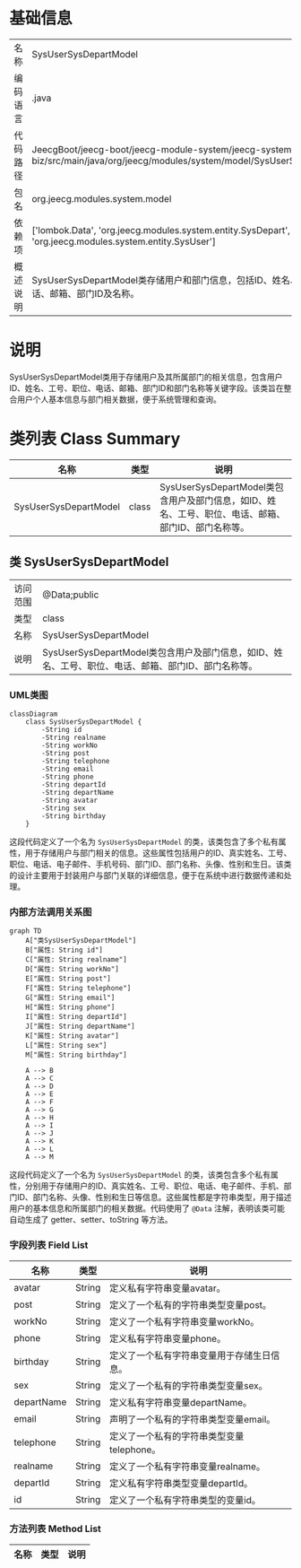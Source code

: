 # 基础信息

|      |      |
|------|------|
| 名称 | SysUserSysDepartModel |
| 编码语言 | .java |
| 代码路径 | JeecgBoot/jeecg-boot/jeecg-module-system/jeecg-system-biz/src/main/java/org/jeecg/modules/system/model/SysUserSysDepartModel.java |
| 包名 | org.jeecg.modules.system.model |
| 依赖项 | ['lombok.Data', 'org.jeecg.modules.system.entity.SysDepart', 'org.jeecg.modules.system.entity.SysUser'] |
| 概述说明 | SysUserSysDepartModel类存储用户和部门信息，包括ID、姓名、工号、职位、电话、邮箱、部门ID及名称。 |

# 说明

SysUserSysDepartModel类用于存储用户及其所属部门的相关信息，包含用户ID、姓名、工号、职位、电话、邮箱、部门ID和部门名称等关键字段。该类旨在整合用户个人基本信息与部门相关数据，便于系统管理和查询。

# 类列表 Class Summary

| 名称   | 类型  | 说明 |
|-------|------|-------------|
| SysUserSysDepartModel | class | SysUserSysDepartModel类包含用户及部门信息，如ID、姓名、工号、职位、电话、邮箱、部门ID、部门名称等。 |



## 类 SysUserSysDepartModel

|      |      |
|------|------|
| 访问范围 | @Data;public |
| 类型 | class |
| 名称 | SysUserSysDepartModel |
| 说明 | SysUserSysDepartModel类包含用户及部门信息，如ID、姓名、工号、职位、电话、邮箱、部门ID、部门名称等。 |


### UML类图

```mermaid
classDiagram
    class SysUserSysDepartModel {
        -String id
        -String realname
        -String workNo
        -String post
        -String telephone
        -String email
        -String phone
        -String departId
        -String departName
        -String avatar
        -String sex
        -String birthday
    }
```

这段代码定义了一个名为 `SysUserSysDepartModel` 的类，该类包含了多个私有属性，用于存储用户与部门相关的信息。这些属性包括用户的ID、真实姓名、工号、职位、电话、电子邮件、手机号码、部门ID、部门名称、头像、性别和生日。该类的设计主要用于封装用户与部门关联的详细信息，便于在系统中进行数据传递和处理。


### 内部方法调用关系图

```mermaid
graph TD
    A["类SysUserSysDepartModel"]
    B["属性: String id"]
    C["属性: String realname"]
    D["属性: String workNo"]
    E["属性: String post"]
    F["属性: String telephone"]
    G["属性: String email"]
    H["属性: String phone"]
    I["属性: String departId"]
    J["属性: String departName"]
    K["属性: String avatar"]
    L["属性: String sex"]
    M["属性: String birthday"]

    A --> B
    A --> C
    A --> D
    A --> E
    A --> F
    A --> G
    A --> H
    A --> I
    A --> J
    A --> K
    A --> L
    A --> M
```

这段代码定义了一个名为 `SysUserSysDepartModel` 的类，该类包含多个私有属性，分别用于存储用户的ID、真实姓名、工号、职位、电话、电子邮件、手机、部门ID、部门名称、头像、性别和生日等信息。这些属性都是字符串类型，用于描述用户的基本信息和所属部门的相关数据。代码使用了 `@Data` 注解，表明该类可能自动生成了 getter、setter、toString 等方法。

### 字段列表 Field List

| 名称  | 类型  | 说明 |
|-------|-------|------|
| avatar | String | 定义私有字符串变量avatar。 |
| post | String | 定义了一个私有的字符串类型变量post。 |
| workNo | String | 定义了一个私有字符串变量workNo。 |
| phone | String | 定义私有字符串变量phone。 |
| birthday | String | 定义了一个私有字符串变量用于存储生日信息。 |
| sex | String | 定义了一个私有的字符串类型变量sex。 |
| departName | String | 定义私有字符串变量departName。 |
| email | String | 声明了一个私有的字符串类型变量email。 |
| telephone | String | 定义了一个私有的字符串类型变量telephone。 |
| realname | String | 定义了一个私有字符串变量realname。 |
| departId | String | 定义私有字符串类型变量departId。 |
| id | String | 定义了一个私有字符串类型的变量id。 |

### 方法列表 Method List

| 名称  | 类型  | 说明 |
|-------|-------|------|




